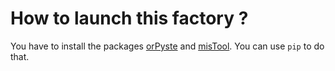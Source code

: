 How to launch this factory ?
============================

You have to install the packages
[orPyste](https://github.com/bc-python-tools/orpyste)
and
[misTool](https://github.com/bc-python-tools/mistool).
You can use ``pip`` to do that.
